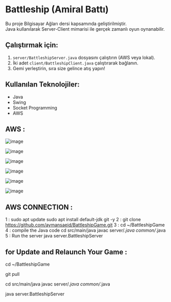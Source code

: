 # Battleship (Amiral Battı)

Bu proje Bilgisayar Ağları dersi kapsamında geliştirilmiştir.  
Java kullanılarak Server-Client mimarisi ile gerçek zamanlı oyun oynanabilir.

## Çalıştırmak için:

1. `server/BattleshipServer.java` dosyasını çalıştırın (AWS veya lokal).
2. İki adet `client/BattleshipClient.java` çalıştırarak bağlanın.
3. Gemi yerleştirin, sıra size gelince atış yapın!

## Kullanılan Teknolojiler:
- Java
- Swing
- Socket Programming
- AWS

## AWS :

![image](https://github.com/user-attachments/assets/6e8b0332-b2d6-4e1b-8514-db355df5f96c)

![image](https://github.com/user-attachments/assets/5b8bdc16-2bcf-40cb-ab4c-c086c11829c8)

![image](https://github.com/user-attachments/assets/961187ce-e666-4649-b85e-457874beead2)

![image](https://github.com/user-attachments/assets/1dec4858-36e5-4054-b3f9-ba09b60f7d4d)

![image](https://github.com/user-attachments/assets/2a85bae9-2a1c-427a-adca-485e1877d45d)

![image](https://github.com/user-attachments/assets/1d1cbe02-d5ae-499a-8c1a-94445e241e35)


## AWS CONNECTION :
1 : 
sudo apt update
sudo apt install default-jdk git -y
2 :
git clone https://github.com/aymansaeid/BattleshipGame.git
3 :
cd ~/BattleshipGame
4 : compile the Java code
cd src/main/java
javac server/*.java common/*.java
5 : Run the server
java server.BattleshipServer
## for Update and Relaunch Your Game :

cd ~/BattleshipGame

git pull

cd src/main/java
javac server/*.java common/*.java

java server.BattleshipServer
